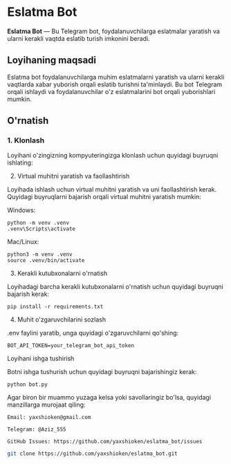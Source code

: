 # Eslatma Bot

**Eslatma Bot** — Bu Telegram bot, foydalanuvchilarga eslatmalar yaratish va ularni kerakli vaqtda eslatib turish imkonini beradi.

## Loyihaning maqsadi

Eslatma bot foydalanuvchilarga muhim eslatmalarni yaratish va ularni kerakli vaqtlarda xabar yuborish orqali eslatib turishni ta'minlaydi. Bu bot Telegram orqali ishlaydi va foydalanuvchilar o'z eslatmalarini bot orqali yuborishlari mumkin.

## O'rnatish

### 1. Klonlash

Loyihani o'zingizning kompyuteringizga klonlash uchun quyidagi buyruqni ishlating:

2. Virtual muhitni yaratish va faollashtirish

Loyihada ishlash uchun virtual muhitni yaratish va uni faollashtirish kerak. Quyidagi buyruqlarni bajarish orqali virtual muhitni yaratish mumkin:

Windows:

    python -m venv .venv
    .venv\Scripts\activate

Mac/Linux:

    python3 -m venv .venv
    source .venv/bin/activate

3. Kerakli kutubxonalarni o'rnatish

Loyihadagi barcha kerakli kutubxonalarni o'rnatish uchun quyidagi buyruqni bajarish kerak:

    pip install -r requirements.txt

4. Muhit o'zgaruvchilarini sozlash

.env faylini yaratib, unga quyidagi o'zgaruvchilarni qo'shing:

    BOT_API_TOKEN=your_telegram_bot_api_token

Loyihani ishga tushirish

Botni ishga tushurish uchun quyidagi buyruqni bajarishingiz kerak:

    python bot.py


Agar biron bir muammo yuzaga kelsa yoki savollaringiz bo'lsa, quyidagi manzillarga murojaat qiling:

    Email: yaxshioken@gmail.com

    Telegram: @Aziz_555

    GitHub Issues: https://github.com/yaxshioken/eslatma_bot/issues
```bash
git clone https://github.com/yaxshioken/eslatma_bot.git 
